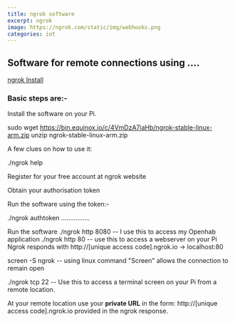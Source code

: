 ```yaml
---
title: ngrok software
excerpt: ngrok
image: https://ngrok.com/static/img/webhooks.png
categories: iot
---
```


## **Software for remote connections using ....**


[ngrok Install](https://ngrok.com/docs/2#getting-started)

### **Basic steps are:-**

Install the software on your Pi.

sudo wget https://bin.equinox.io/c/4VmDzA7iaHb/ngrok-stable-linux-arm.zip
 unzip ngrok-stable-linux-arm.zip

A few clues on how to use it: 

  ./ngrok help
  
Register for your free account at ngrok website

Obtain your authorisation token

Run the software using the token:- 

  ./ngrok authtoken ................

Run the software
  ./ngrok http 8080     -- I use this to access my Openhab application
  ./ngrok http 80       -- use this to access a webserver on your Pi
Ngrok responds with http://[unique access code].ngrok.io -> localhost:80  
 
  screen -S ngrok        -- using linux command "Screen" allows the connection to remain open 
  
  ./ngrok tcp 22        -- Use this to access a terminal screen on your Pi from a remote location.
  
At your remote location use your **private URL** in the form: http://[unique access code].ngrok.io
provided in the ngrok response.   







